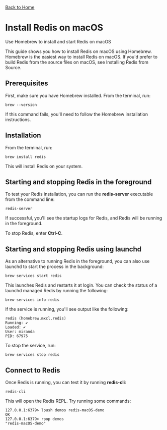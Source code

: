 [Back to Home](../README.md)
# Install Redis on macOS
Use Homebrew to install and start Redis on macOS

This guide shows you how to install Redis on macOS
using Homebrew. Homebrew is the easiest way
to install Redis on macOS. If you'd prefer 
to build Redis from the source files on macOS, 
see Installing Redis from Source.

## Prerequisites
First, make sure you have Homebrew installed. From the terminal, run:
```shell
brew --version
```
If this command fails, you'll need to follow
the Homebrew installation instructions.

## Installation
From the terminal, run:
```shell
brew install redis
```
This will install Redis on your system.

## Starting and stopping Redis in the foreground
To test your Redis installation, you can run the **redis-server**
executable from the command line:
```shell
redis-server
```
If successful, you'll see the startup logs for Redis, 
and Redis will be running in the foreground.

To stop Redis, enter **Ctrl-C**.

## Starting and stopping Redis using launchd
As an alternative to running Redis in the foreground, 
you can also use launchd to start the process 
in the background:
```shell
brew services start redis
```

This launches Redis and restarts it at login.
You can check the status of a launchd managed 
Redis by running the following:
```shell
brew services info redis
```

If the service is running, you'll see 
output like the following:
```shell
redis (homebrew.mxcl.redis)
Running: ✔
Loaded: ✔
User: miranda
PID: 67975
```

To stop the service, run:
```shell
brew services stop redis
```

## Connect to Redis
Once Redis is running, you can test it by running **redis-cli**:
```shell
redis-cli
```

This will open the Redis REPL. Try running some commands:
```shell
127.0.0.1:6379> lpush demos redis-macOS-demo
OK
127.0.0.1:6379> rpop demos
"redis-macOS-demo"
```
